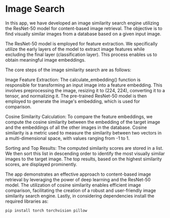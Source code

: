 # Image Search

In this app, we have developed an image similarity search engine utilizing the ResNet-50 model for content-based image retrieval. The objective is to find visually similar images from a database based on a given input image.

The ResNet-50 model is employed for feature extraction. We specifically utilize the early layers of the model to extract image features while excluding the final layer (classification layer). This process enables us to obtain meaningful image embeddings.

The core steps of the image similarity search are as follows:

Image Feature Extraction: The calculate_embedding() function is responsible for transforming an input image into a feature embedding. This involves preprocessing the image, resizing it to (224, 224), converting it to a tensor, and normalizing it. The pre-trained ResNet-50 model is then employed to generate the image's embedding, which is used for comparison.

Cosine Similarity Calculation: To compare the feature embeddings, we compute the cosine similarity between the embedding of the target image and the embeddings of all the other images in the database. Cosine similarity is a metric used to measure the similarity between two vectors in a multi-dimensional space, with values ranging from -1 to 1.

Sorting and Top Results: The computed similarity scores are stored in a list. We then sort this list in descending order to identify the most visually similar images to the target image. The top results, based on the highest similarity scores, are displayed prominently.

The app demonstrates an effective approach to content-based image retrieval by leveraging the power of deep learning and the ResNet-50 model. The utilization of cosine similarity enables efficient image comparison, facilitating the creation of a robust and user-friendly image similarity search engine. Lastly, in considering dependencies install the required libraries as: 
```bash
pip install torch torchvision pillow
